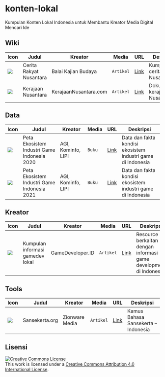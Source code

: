 # konten-lokal
Kumpulan Konten Lokal Indonesia untuk Membantu Kreator Media Digital Mencari Ide

## Wiki
Icon | Judul | Kreator | Media | URL | Deskripsi
--- | --- | --- | --- | --- | ---
![](https://www.google.com/s2/favicons?domain=ceritarakyatnusantara.com) | Cerita Rakyat Nusantara | Balai Kajian Budaya | `Artikel` | [Link](http://ceritarakyatnusantara.com/) | Kumpulan cerita rakyat Nusantara
![](https://www.google.com/s2/favicons?domain=www.kerajaannusantara.com) | Kerajaan Nusantara | KerajaanNusantara.com | `Artikel` | [Link](http://www.kerajaannusantara.com/id/location/indonesia) | Dokumentasi kerajaan di Nusantara

## Data
Icon | Judul | Kreator | Media | URL | Deskripsi
--- | --- | --- | --- | --- | ---
![](https://www.google.com/s2/favicons?domain=www.agi.or.id) | Peta Ekosistem Industri Game Indonesia 2020 | AGI, Kominfo, LIPI | `Buku` | [Link](https://s.id/1zqbw) | Data dan fakta kondisi ekosistem industri game di Indonesia
![](https://www.google.com/s2/favicons?domain=www.agi.or.id) | Peta Ekosistem Industri Game Indonesia 2021 | AGI, Kominfo, LIPI | `Buku` | [Link](https://s.id/1zqbe) | Data dan fakta kondisi ekosistem industri game di Indonesia

## Kreator
Icon | Judul | Kreator | Media | URL | Deskripsi
--- | --- | --- | --- | --- | ---
![](https://www.google.com/s2/favicons?domain=gamedeveloper.id) | Kumpulan informasi gamedev lokal | GameDeveloper.ID | `Artikel` | [Link](https://gamedeveloper.id/) | Resource berkaitan dengan informasi game development di Indonesia

## Tools
Icon | Judul | Kreator | Media | URL | Deskripsi
--- | --- | --- | --- | --- | ---
![](https://www.google.com/s2/favicons?domain=www.sansekerta.org) | Sansekerta.org | Zionware Media | `Artikel` | [Link](https://www.sansekerta.org/) | Kamus Bahasa Sansekerta – Indonesia

## Lisensi

<a rel="license" href="http://creativecommons.org/licenses/by/4.0/"><img alt="Creative Commons License" style="border-width:0" src="https://i.creativecommons.org/l/by/4.0/88x31.png" /></a><br />This work is licensed under a <a rel="license" href="http://creativecommons.org/licenses/by/4.0/">Creative Commons Attribution 4.0 International License</a>.